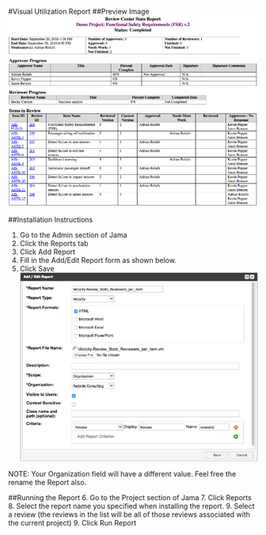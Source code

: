 #Visual Utilization Report
##Preview Image
![alt tag](https://github.com/JamaSoftware/Community-Reports/blob/master/Review%20Stats%20-%20Reviewers%20per%20item/preview.png)

##Installation Instructions
1. Go to the Admin section of Jama
2. Click the Reports tab
3. Click Add Report
4. Fill in the Add/Edit Report form as shown below.
5. Click Save
![alt tag](https://github.com/JamaSoftware/Community-Reports/blob/master/Review%20Stats%20-%20Reviewers%20per%20item/config.png)

NOTE: Your Organization field will have a different value.  Feel free the rename the Report also.

##Running the Report
6. Go to the Project section of Jama
7. Click Reports
8. Select the report name you specified when installing the report.
9. Select a review (the reviews in the list will be all of those reviews associated with the current project)
9. Click Run Report